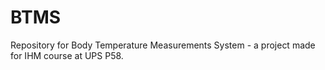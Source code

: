 # BTMS
Repository for Body Temperature Measurements System -  a project made for IHM course at UPS P58.
